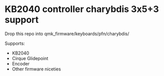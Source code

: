 # KB2040 controller charybdis 3x5+3 support

Drop this repo into qmk_firmware/keyboards/pfn/charybdis/

Supports:

* KB2040
* Cirque Glidepoint
* Encoder
* Other firmware niceties